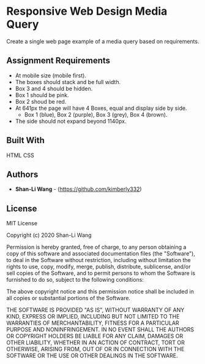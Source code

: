 # Responsive Web Design Media Query

Create a single web page example of a media query based on requirements.

## Assignment Requirements

- At mobile size (mobile first).
- The boxes should stack and be full width.
- Box 3 and 4 should be hidden.
- Box 1 should be pink.
- Box 2 shoud be red.
- At 641px the page will have 4 Boxes, equal and display side by side.
  - Box 1 (blue), Box 2 (purple), Box 3 (grey), Box 4 (brown).
- The side should not expand beyond 1140px.

## Built With

HTML CSS

## Authors

* **Shan-Li Wang** - (https://github.com/kimberly332)

## License

MIT License

Copyright (c) 2020 Shan-Li Wang

Permission is hereby granted, free of charge, to any person obtaining a copy
of this software and associated documentation files (the "Software"), to deal
in the Software without restriction, including without limitation the rights
to use, copy, modify, merge, publish, distribute, sublicense, and/or sell
copies of the Software, and to permit persons to whom the Software is
furnished to do so, subject to the following conditions:

The above copyright notice and this permission notice shall be included in all
copies or substantial portions of the Software.

THE SOFTWARE IS PROVIDED "AS IS", WITHOUT WARRANTY OF ANY KIND, EXPRESS OR
IMPLIED, INCLUDING BUT NOT LIMITED TO THE WARRANTIES OF MERCHANTABILITY,
FITNESS FOR A PARTICULAR PURPOSE AND NONINFRINGEMENT. IN NO EVENT SHALL THE
AUTHORS OR COPYRIGHT HOLDERS BE LIABLE FOR ANY CLAIM, DAMAGES OR OTHER
LIABILITY, WHETHER IN AN ACTION OF CONTRACT, TORT OR OTHERWISE, ARISING FROM,
OUT OF OR IN CONNECTION WITH THE SOFTWARE OR THE USE OR OTHER DEALINGS IN THE
SOFTWARE.
